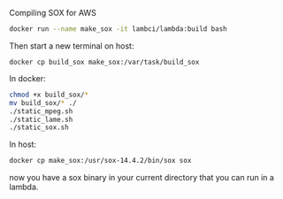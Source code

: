 Compiling SOX for AWS

```sh
docker run --name make_sox -it lambci/lambda:build bash 
```
Then start a new terminal on host:

```
docker cp build_sox make_sox:/var/task/build_sox
```

In docker:
```sh
chmod +x build_sox/*
mv build_sox/* ./
./static_mpeg.sh
./static_lame.sh
./static_sox.sh
```

In host:
```sh
docker cp make_sox:/usr/sox-14.4.2/bin/sox sox
```

now you have a sox binary in your current directory that you can run in a lambda.
